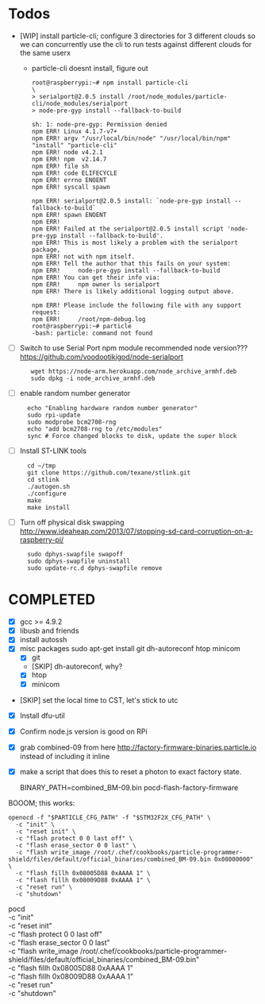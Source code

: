 # Todos

- [WIP] install particle-cli; configure 3 directories for 3 different clouds so we can concurrently use the cli to run tests against different clouds for the same userx
  - particle-cli doesnt install, figure out

        root@raspberrypi:~# npm install particle-cli
        \
        > serialport@2.0.5 install /root/node_modules/particle-cli/node_modules/serialport
        > node-pre-gyp install --fallback-to-build

        sh: 1: node-pre-gyp: Permission denied
        npm ERR! Linux 4.1.7-v7+
        npm ERR! argv "/usr/local/bin/node" "/usr/local/bin/npm" "install" "particle-cli"
        npm ERR! node v4.2.1
        npm ERR! npm  v2.14.7
        npm ERR! file sh
        npm ERR! code ELIFECYCLE
        npm ERR! errno ENOENT
        npm ERR! syscall spawn

        npm ERR! serialport@2.0.5 install: `node-pre-gyp install --fallback-to-build`
        npm ERR! spawn ENOENT
        npm ERR!
        npm ERR! Failed at the serialport@2.0.5 install script 'node-pre-gyp install --fallback-to-build'.
        npm ERR! This is most likely a problem with the serialport package,
        npm ERR! not with npm itself.
        npm ERR! Tell the author that this fails on your system:
        npm ERR!     node-pre-gyp install --fallback-to-build
        npm ERR! You can get their info via:
        npm ERR!     npm owner ls serialport
        npm ERR! There is likely additional logging output above.

        npm ERR! Please include the following file with any support request:
        npm ERR!     /root/npm-debug.log
        root@raspberrypi:~# particle
        -bash: particle: command not found


- [ ] Switch to use Serial Port npm module recommended
node version??? https://github.com/voodootikigod/node-serialport

         wget https://node-arm.herokuapp.com/node_archive_armhf.deb
         sudo dpkg -i node_archive_armhf.deb

- [ ] enable random number generator

        echo "Enabling hardware random number generator"
        sudo rpi-update
        sudo modprobe bcm2708-rng
        echo "add bcm2708-rng to /etc/modules"
        sync # Force changed blocks to disk, update the super block


- [ ] Install ST-LINK tools

        cd ~/tmp
        git clone https://github.com/texane/stlink.git
        cd stlink
        ./autogen.sh
        ./configure
        make
        make install

- [ ] Turn off physical disk swapping
  http://www.ideaheap.com/2013/07/stopping-sd-card-corruption-on-a-raspberry-pi/

        sudo dphys-swapfile swapoff
        sudo dphys-swapfile uninstall
        sudo update-rc.d dphys-swapfile remove

# COMPLETED

- [x] gcc >= 4.9.2
- [x] libusb and friends
- [x] install autossh
- [x] misc packages sudo apt-get install git dh-autoreconf htop minicom
  - [x] git
  - [SKIP] dh-autoreconf, why?
  - [x] htop
  - [x] minicom
- [SKIP] set the local time to CST, let's stick to utc
- [x] Install dfu-util
- [x] Confirm node.js version is good on RPi

- [x] grab combined-09 from here http://factory-firmware-binaries.particle.io instead of including it inline
- [x] make a script that does this to reset a photon to exact factory state.

    BINARY_PATH=combined_BM-09.bin pocd-flash-factory-firmware

BOOOM; this works:

    openocd -f "$PARTICLE_CFG_PATH" -f "$STM32F2X_CFG_PATH" \
      -c "init" \
      -c "reset init" \
      -c "flash protect 0 0 last off" \
      -c "flash erase_sector 0 0 last" \
      -c "flash write_image /root/.chef/cookbooks/particle-programmer-shield/files/default/official_binaries/combined_BM-09.bin 0x08000000" \
      -c "flash fillh 0x08005D88 0xAAAA 1" \
      -c "flash fillh 0x08009D88 0xAAAA 1" \
      -c "reset run" \
      -c "shutdown"

pocd \
  -c "init" \
  -c "reset init" \
  -c "flash protect 0 0 last off" \
  -c "flash erase_sector 0 0 last" \
  -c "flash write_image /root/.chef/cookbooks/particle-programmer-shield/files/default/official_binaries/combined_BM-09.bin" \
  -c "flash fillh 0x08005D88 0xAAAA 1" \
  -c "flash fillh 0x08009D88 0xAAAA 1" \
  -c "reset run" \
  -c "shutdown"


